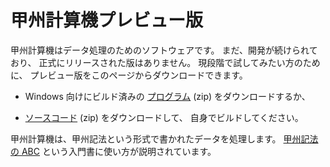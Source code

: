# 甲州計算機プレビュー版


甲州計算機はデータ処理のためのソフトウェアです。
まだ、開発が続けられており、
正式にリリースされた版はありません。
現段階で試してみたい方のために、
プレビュー版をこのページからダウンロードできます。

 - Windows 向けにビルド済みの [プログラム][preview] (zip)
   をダウンロードするか、

 - [ソースコード][master] (zip) をダウンロードして、
   自身でビルドしてください。

甲州計算機は、甲州記法という形式で書かれたデータを処理します。
[甲州記法の ABC][abc] という入門書に使い方が説明されています。


[master]: https://github.com/seinokatsuhiro/koshucode/archive/master.zip
[preview]: https://github.com/seinokatsuhiro/koshucode/archive/preview.zip
[abc]: https://github.com/seinokatsuhiro/abc-of-koshucode/tree/master/draft

